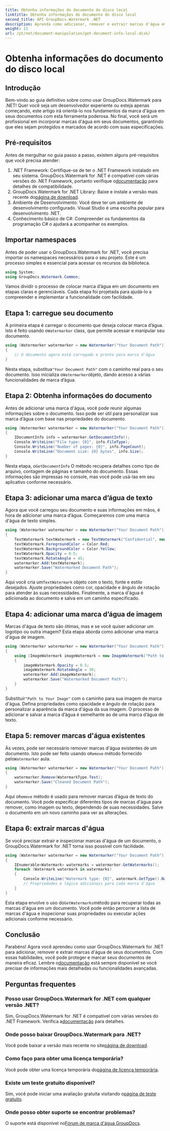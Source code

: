 ```yaml
---
title: Obtenha informações do documento do disco local
linktitle: Obtenha informações do documento do disco local
second_title: API GroupDocs.Watermark .NET
description: Aprenda como adicionar, remover e extrair marcas d'água em documentos usando GroupDocs Watermark for .NET com este guia passo a passo abrangente.
weight: 11
url: /pt/net/document-manipulation/get-document-info-local-disk/
---
```


# Obtenha informações do documento do disco local

## Introdução
Bem-vindo ao guia definitivo sobre como usar GroupDocs.Watermark para .NET! Quer você seja um desenvolvedor experiente ou esteja apenas começando, este artigo irá orientá-lo nos fundamentos da marca d'água em seus documentos com esta ferramenta poderosa. No final, você será um profissional em incorporar marcas d'água em seus documentos, garantindo que eles sejam protegidos e marcados de acordo com suas especificações.
## Pré-requisitos
Antes de mergulhar no guia passo a passo, existem alguns pré-requisitos que você precisa atender:
1.  .NET Framework: Certifique-se de ter o .NET Framework instalado em seu sistema. GroupDocs.Watermark for .NET é compatível com várias versões do .NET Framework, portanto verifique o[documentação](https://tutorials.groupdocs.com/Watermark/net/) para detalhes de compatibilidade.
2.  GroupDocs.Watermark for .NET Library: Baixe e instale a versão mais recente do[página de download](https://releases.groupdocs.com/Watermark/net/).
3. Ambiente de Desenvolvimento: Você deve ter um ambiente de desenvolvimento configurado. Visual Studio é uma escolha popular para desenvolvimento .NET.
4. Conhecimento básico de C#: Compreender os fundamentos da programação C# o ajudará a acompanhar os exemplos.
## Importar namespaces
Antes de poder usar o GroupDocs.Watermark for .NET, você precisa importar os namespaces necessários para o seu projeto. Este é um processo simples e essencial para acessar os recursos da biblioteca.
```csharp
using System;
using GroupDocs.Watermark.Common;
```
Vamos dividir o processo de colocar marca d’água em um documento em etapas claras e gerenciáveis. Cada etapa foi projetada para ajudá-lo a compreender e implementar a funcionalidade com facilidade.
## Etapa 1: carregue seu documento
 A primeira etapa é carregar o documento que deseja colocar marca d’água. Isto é feito usando o`Watermarker` class, que permite acessar e manipular seu documento.
```csharp
using (Watermarker watermarker = new Watermarker("Your Document Path"))
{
    // O documento agora está carregado e pronto para marca d'água
}
```
 Nesta etapa, substitua`"Your Document Path"` com o caminho real para o seu documento. Isso inicializa o`Watermarker`objeto, dando acesso a várias funcionalidades de marca d’água.
## Etapa 2: Obtenha informações do documento
Antes de adicionar uma marca d'água, você pode reunir algumas informações sobre o documento. Isso pode ser útil para personalizar sua marca d’água com base nas propriedades do documento.

```csharp
using (Watermarker watermarker = new Watermarker("Your Document Path"))
{
    IDocumentInfo info = watermarker.GetDocumentInfo();
    Console.WriteLine("File type: {0}", info.FileType);
    Console.WriteLine("Number of pages: {0}", info.PageCount);
    Console.WriteLine("Document size: {0} bytes", info.Size);
}
```
 Nesta etapa, o`GetDocumentInfo` O método recupera detalhes como tipo de arquivo, contagem de páginas e tamanho do documento. Essas informações são impressas no console, mas você pode usá-las em seu aplicativo conforme necessário.
## Etapa 3: adicionar uma marca d’água de texto
Agora que você carregou seu documento e suas informações em mãos, é hora de adicionar uma marca d’água. Começaremos com uma marca d'água de texto simples.

```csharp
using (Watermarker watermarker = new Watermarker("Your Document Path"))
{
    TextWatermark textWatermark = new TextWatermark("Confidential", new Font("Arial", 36));
    textWatermark.ForegroundColor = Color.Red;
    textWatermark.BackgroundColor = Color.Yellow;
    textWatermark.Opacity = 0.5;
    textWatermark.RotateAngle = 45;
    watermarker.Add(textWatermark);
    watermarker.Save("Watermarked Document Path");
}
```
 Aqui você cria um`TextWatermark` objeto com o texto, fonte e estilo desejados. Ajuste propriedades como cor, opacidade e ângulo de rotação para atender às suas necessidades. Finalmente, a marca d'água é adicionada ao documento e salva em um caminho especificado.
## Etapa 4: adicionar uma marca d’água de imagem
Marcas d'água de texto são ótimas, mas e se você quiser adicionar um logotipo ou outra imagem? Esta etapa aborda como adicionar uma marca d'água de imagem.

```csharp
using (Watermarker watermarker = new Watermarker("Your Document Path"))
{
    using (ImageWatermark imageWatermark = new ImageWatermark("Path to Your Image"))
    {
        imageWatermark.Opacity = 0.5;
        imageWatermark.RotateAngle = 30;
        watermarker.Add(imageWatermark);
        watermarker.Save("Watermarked Document Path");
    }
}
```
 Substituir`"Path to Your Image"` com o caminho para sua imagem de marca d'água. Defina propriedades como opacidade e ângulo de rotação para personalizar a aparência da marca d'água da sua imagem. O processo de adicionar e salvar a marca d’água é semelhante ao de uma marca d’água de texto.
## Etapa 5: remover marcas d'água existentes
 Às vezes, pode ser necessário remover marcas d'água existentes de um documento. Isto pode ser feito usando o`Remove` método fornecido pelo`Watermarker` aula.

```csharp
using (Watermarker watermarker = new Watermarker("Your Document Path"))
{
    watermarker.Remove(WatermarkType.Text);
    watermarker.Save("Cleaned Document Path");
}
```
 Aqui o`Remove` método é usado para remover marcas d’água de texto do documento. Você pode especificar diferentes tipos de marcas d'água para remover, como imagem ou texto, dependendo de suas necessidades. Salve o documento em um novo caminho para ver as alterações.
## Etapa 6: extrair marcas d'água
Se você precisar extrair e inspecionar marcas d'água de um documento, o GroupDocs.Watermark for .NET torna isso possível com facilidade.

```csharp
using (Watermarker watermarker = new Watermarker("Your Document Path"))
{
    IEnumerable<Watermark> watermarks = watermarker.GetWatermarks();
    foreach (Watermark watermark in watermarks)
    {
        Console.WriteLine("Watermark type: {0}", watermark.GetType().Name);
        // Propriedades e lógica adicionais para cada marca d'água
    }
}
```
 Esta etapa envolve o uso do`GetWatermarks`método para recuperar todas as marcas d'água em um documento. Você pode então percorrer a lista de marcas d'água e inspecionar suas propriedades ou executar ações adicionais conforme necessário.
## Conclusão
 Parabéns! Agora você aprendeu como usar GroupDocs.Watermark for .NET para adicionar, remover e extrair marcas d'água de seus documentos. Com essas habilidades, você pode proteger e marcar seus documentos de maneira eficaz. Lembre o[documentação](https://tutorials.groupdocs.com/Watermark/net/) está sempre disponível se você precisar de informações mais detalhadas ou funcionalidades avançadas.
## Perguntas frequentes
### Posso usar GroupDocs.Watermark for .NET com qualquer versão .NET?
 Sim, GroupDocs.Watermark for .NET é compatível com várias versões do .NET Framework. Verifica a[documentação](https://tutorials.groupdocs.com/Watermark/net/) para detalhes.
### Onde posso baixar GroupDocs.Watermark para .NET?
 Você pode baixar a versão mais recente no site[página de download](https://releases.groupdocs.com/Watermark/net/).
### Como faço para obter uma licença temporária?
 Você pode obter uma licença temporária do[página de licença temporária](https://purchase.groupdocs.com/temporary-license/).
### Existe um teste gratuito disponível?
 Sim, você pode iniciar uma avaliação gratuita visitando o[página de teste gratuito](https://releases.groupdocs.com/).
### Onde posso obter suporte se encontrar problemas?
 O suporte está disponível no[Fórum de marca d'água GroupDocs](https://forum.groupdocs.com/c/watermark/19).